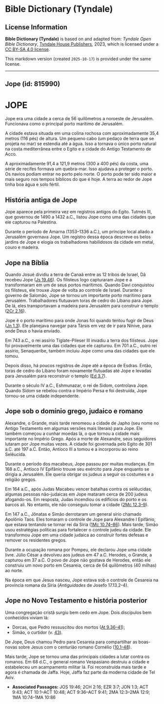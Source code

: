 # Bible Dictionary (Tyndale)

## License Information

**Bible Dictionary (Tyndale)** is based on and adapted from: _Tyndale Open Bible Dictionary_, [Tyndale House Publishers](https://tyndaleopenresources.com/), 2023, which is licensed under a [CC BY-SA 4.0 license](https://creativecommons.org/licenses/by-sa/4.0/legalcode.en).

This markdown version (created `2025-10-17`) is provided under the same license.



--------------------------------

## Jope (id: 815990)

JOPE
====

Jope era uma cidade a cerca de 56 quilômetros a noroeste de Jerusalém. Funcionava como o principal porto marítimo de Jerusalém.

A cidade estava situada em uma colina rochosa com aproximadamente 35,4 metros (116 pés) de altura. Um pequeno cabo (um pedaço de terra que se projeta no mar) se estendia até a água. Isso a tornava o único porto natural na costa mediterrânea entre o Egito e a cidade do Antigo Testamento de Acco.

A aproximadamente 91,4 a 121,9 metros (300 a 400 pés) da costa, uma série de recifes formava um quebra\-mar. Isso ajudava a proteger o porto. Os navios podiam entrar no porto pelo norte. O porto pode ter sido maior e mais seguro nos tempos bíblicos do que é hoje. A terra ao redor de Jope tinha boa água e solo fértil.

História antiga de Jope
-----------------------

Jope aparece pela primeira vez em registros antigos do Egito. Tutmés III, que governou de 1490 a 1432 a.C., listou Jope como uma das cidades que ele capturou na Palestina.

Durante o período de Amarna (1353–1336 a.C.), um príncipe local aliado a Jerusalém governava Jope. Um registro dessa época descreve os belos jardins de Jope e elogia os trabalhadores habilidosos da cidade em metal, couro e madeira.

Jope na Bíblia
--------------

Quando Josué dividiu a terra de Canaã entre as 12 tribos de Israel, Dã recebeu Jope ([Js 19\.46](https://ref.ly/Josh19:46)). Os filisteus logo capturaram Jope e a transformaram em um de seus portos marítimos. Quando Davi conquistou os filisteus, ele trouxe Jope de volta ao controle de Israel. Durante o governo de Salomão, Jope se tornou um importante porto marítimo para Jerusalém. Trabalhadores flutuavam toras de cedro do Líbano para Jope. De lá, eles transportavam a madeira para Jerusalém para construir o templo ([2Cr 2\.16](https://ref.ly/2Chr2:16)).

Jope é o porto marítimo para onde Jonas foi quando tentou fugir de Deus ([Jn 1\.3](https://ref.ly/Jonah1:3)). Ele planejava navegar para Társis em vez de ir para Nínive, para onde Deus o havia enviado.

Em 743 a.C., o rei assírio Tiglate\-Pileser III invadiu a terra dos filisteus. Jope foi provavelmente uma das cidades que ele capturou. Em 701 a.C., outro rei assírio, Senaqueribe, também incluiu Jope como uma das cidades que ele tomou.

Depois disso, há poucos registros de Jope até a época de Esdras. Então, toras de cedro do Líbano foram novamente flutuadas até Jope e levadas para Jerusalém para reconstruir o templo ([Ed 3\.7](https://ref.ly/Ezra3:7)).

Durante o século IV a.C., Eshmunazar, o rei de Sidom, controlava Jope. Quando Sidom se rebelou contra o Império Persa e foi destruída, Jope tornou\-se uma cidade independente.

Jope sob o domínio grego, judaico e romano
------------------------------------------

Alexandre, o Grande, mais tarde renomeou a cidade de Japho (seu nome no Antigo Testamento em algumas versões mais literais) para Jope. Ele também começou a cunhar moedas lá, o que tornou a cidade mais importante no Império Grego. Após a morte de Alexandre, seus seguidores lutaram por Jope muitas vezes. A cidade foi governada pelo Egito de 301 a.C. até 197 a.C. Então, Antíoco III a tomou e a incorporou ao reino Selêucida.

Durante o período dos macabeus, Jope passou por muitas mudanças. Em 168 a.C., Antíoco IV Epifânio trouxe seu exército para Jope enquanto se dirigia a Jerusalém. Ele queria obrigar os judeus a seguir os costumes e a religião gregos.

Em 164 a.C., após Judas Macabeu vencer batalhas contra os selêucidas, algumas pessoas não\-judaicas em Jope mataram cerca de 200 judeus afogando\-os. Em resposta, Judas incendiou os edifícios do porto e os barcos ali. No entanto, ele não conseguiu tomar a cidade ([2Mc 12\.3–9](https://ref.ly/2Macc12:3-2Macc12:9)).

Em 147 a.C., Jônatas e Simão derrotaram um general sírio chamado Apolônio Taos. Eles tomaram o controle de Jope para Alexandre I Epifânio, que estava tentando se tornar rei da Síria ([1Mc 10\.74–86](https://ref.ly/1Macc10:74-1Macc10:86)). Mais tarde, Simão usou estratégias políticas para fortalecer o controle judeu da cidade. Ele transformou Jope em uma cidade judaica ao construir fortes defesas e remover os residentes gregos.

Durante a ocupação romana por Pompeu, ele declarou Jope uma cidade livre. Júlio César a devolveu aos judeus em 47 a.C. Herodes, o Grande, a capturou em 37 a.C. O povo de Jope não gostava de Herodes, então ele construiu um novo porto em Cesareia, cerca de 64 quilômetros (40 milhas) ao norte.

Na época em que Jesus nasceu, Jope estava sob o controle de Cesareia na província romana da Síria (*Antiguidades* de Josefo 17\.13\.2–4\).

Jope no Novo Testamento e história posterior
--------------------------------------------

Uma congregação cristã surgiu bem cedo em Jope. Dois discípulos bem conhecidos viviam lá:

* Dorcas, que Pedro ressuscitou dos mortos ([At 9\.36–41](https://ref.ly/Acts9:36-Acts9:41));
* Simão, o curtidor (v. [43](https://ref.ly/Acts9:43)).

De Jope, Deus chamou Pedro para Cesareia para compartilhar as boas\-novas sobre Jesus com o centurião romano Cornélio ([10\.1–48](https://ref.ly/Acts10:1-Acts10:48)).

Mais tarde, Jope se tornou uma das principais cidades a lutar contra os romanos. Em 68 d.C., o general romano Vespasiano destruiu a cidade e estabeleceu um acampamento militar lá. Foi reconstruída mais tarde e agora é chamada de Jaffa. Hoje, Jaffa faz parte da moderna cidade de Tel Aviv.

* **Associated Passages:** JOS 19:46; 2CH 2:16; EZR 3:7; JON 1:3; ACT 9:43; ACT 10:1–ACT 10:48; ACT 9:36–ACT 9:41; 2MA 12:3–2MA 12:9; 1MA 10:74–1MA 10:86

